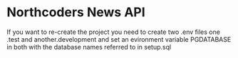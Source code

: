# Northcoders News API

If you want to re-create the project you need to create two .env files one .test and another.development and set an evironment variable PGDATABASE in both with the database names referred to in setup.sql